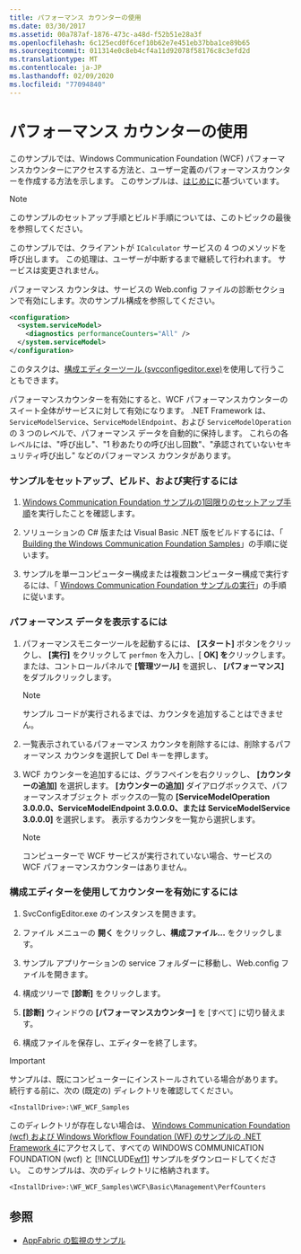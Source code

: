 ```yaml
---
title: パフォーマンス カウンターの使用
ms.date: 03/30/2017
ms.assetid: 00a787af-1876-473c-a48d-f52b51e28a3f
ms.openlocfilehash: 6c125ecd0f6cef10b62e7e451eb37bba1ce89b65
ms.sourcegitcommit: 011314e0c8eb4cf4a11d92078f58176c8c3efd2d
ms.translationtype: MT
ms.contentlocale: ja-JP
ms.lasthandoff: 02/09/2020
ms.locfileid: "77094840"
---
```

# <a name="using-performance-counters"></a>パフォーマンス カウンターの使用
このサンプルでは、Windows Communication Foundation (WCF) パフォーマンスカウンターにアクセスする方法と、ユーザー定義のパフォーマンスカウンターを作成する方法を示します。 このサンプルは、[はじめに](../../../../docs/framework/wcf/samples/getting-started-sample.md)に基づいています。  
  
> [!NOTE]
> このサンプルのセットアップ手順とビルド手順については、このトピックの最後を参照してください。  
  
 このサンプルでは、クライアントが `ICalculator` サービスの 4 つのメソッドを呼び出します。 この処理は、ユーザーが中断するまで継続して行われます。 サービスは変更されません。  
  
 パフォーマンス カウンタは、サービスの Web.config ファイルの診断セクションで有効にします。次のサンプル構成を参照してください。  
  
```xml  
<configuration>  
  <system.serviceModel>  
    <diagnostics performanceCounters="All" />   
  </system.serviceModel>  
</configuration>  
```  
  
 このタスクは、[構成エディターツール (svcconfigeditor.exe)](../../../../docs/framework/wcf/configuration-editor-tool-svcconfigeditor-exe.md)を使用して行うこともできます。  
  
 パフォーマンスカウンターを有効にすると、WCF パフォーマンスカウンターのスイート全体がサービスに対して有効になります。 .NET Framework は、`ServiceModelService`、`ServiceModelEndpoint`、および `ServiceModelOperation` の 3 つのレベルで、パフォーマンス データを自動的に保持します。 これらの各レベルには、"呼び出し"、"1 秒あたりの呼び出し回数"、"承認されていないセキュリティ呼び出し" などのパフォーマンス カウンタがあります。  
  
### <a name="to-set-up-build-and-run-the-sample"></a>サンプルをセットアップ、ビルド、および実行するには  
  
1. [Windows Communication Foundation サンプルの1回限りのセットアップ手順](../../../../docs/framework/wcf/samples/one-time-setup-procedure-for-the-wcf-samples.md)を実行したことを確認します。  
  
2. ソリューションの C# 版または Visual Basic .NET 版をビルドするには、「 [Building the Windows Communication Foundation Samples](../../../../docs/framework/wcf/samples/building-the-samples.md)」の手順に従います。  
  
3. サンプルを単一コンピューター構成または複数コンピューター構成で実行するには、「 [Windows Communication Foundation サンプルの実行](../../../../docs/framework/wcf/samples/running-the-samples.md)」の手順に従います。  
  
### <a name="to-view-performance-data"></a>パフォーマンス データを表示するには  
  
1. パフォーマンスモニターツールを起動するには、 **[スタート]** ボタンをクリックし、 **[実行]** をクリックして `perfmon` を入力し、[ **OK] を**クリックします。または、コントロールパネルで **[管理ツール]** を選択し、 **[パフォーマンス]** をダブルクリックします。  
  
    > [!NOTE]
    > サンプル コードが実行されるまでは、カウンタを追加することはできません。  
  
2. 一覧表示されているパフォーマンス カウンタを削除するには、削除するパフォーマンス カウンタを選択して Del キーを押します。  
  
3. WCF カウンターを追加するには、グラフペインを右クリックし、 **[カウンターの追加]** を選択します。 **[カウンターの追加]** ダイアログボックスで、パフォーマンスオブジェクト ボックスの一覧の  **[ServiceModelOperation 3.0.0.0、ServiceModelEndpoint 3.0.0.0、または ServiceModelService 3.0.0.0]** を選択します。 表示するカウンタを一覧から選択します。  
  
    > [!NOTE]
    > コンピューターで WCF サービスが実行されていない場合、サービスの WCF パフォーマンスカウンターはありません。  
  
### <a name="to-use-the-configuration-editor-to-enable-counters"></a>構成エディターを使用してカウンターを有効にするには  
  
1. SvcConfigEditor.exe のインスタンスを開きます。  
  
2. ファイル メニューの **開く** をクリックし、**構成ファイル...** をクリックします。  
  
3. サンプル アプリケーションの service フォルダーに移動し、Web.config ファイルを開きます。  
  
4. 構成ツリーで **[診断]** をクリックします。  
  
5. **[診断]** ウィンドウの **[パフォーマンスカウンター]** を [すべて] に切り替えます。  
  
6. 構成ファイルを保存し、エディターを終了します。  
  
> [!IMPORTANT]
> サンプルは、既にコンピューターにインストールされている場合があります。 続行する前に、次の (既定の) ディレクトリを確認してください。  
>   
> `<InstallDrive>:\WF_WCF_Samples`  
>   
> このディレクトリが存在しない場合は、 [Windows Communication Foundation (wcf) および Windows Workflow Foundation (WF) のサンプルの .NET Framework 4](https://www.microsoft.com/download/details.aspx?id=21459)にアクセスして、すべての WINDOWS COMMUNICATION FOUNDATION (wcf) と [!INCLUDE[wf1](../../../../includes/wf1-md.md)] サンプルをダウンロードしてください。 このサンプルは、次のディレクトリに格納されます。  
>   
> `<InstallDrive>:\WF_WCF_Samples\WCF\Basic\Management\PerfCounters`  
  
## <a name="see-also"></a>参照

- [AppFabric の監視のサンプル](https://docs.microsoft.com/previous-versions/appfabric/ff383407(v=azure.10))
